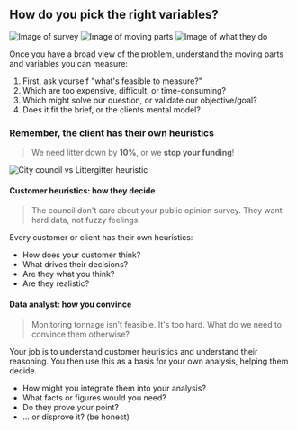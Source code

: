 ## How do you pick the right variables?

![Image of survey]()
![Image of moving parts]()
![Image of what they do]()

Once you have a broad view of the problem, understand the moving parts and variables you can measure:

1. First, ask yourself "what's feasible to measure?"
2. Which are too expensive, difficult, or time-consuming?
3. Which might solve our question, or validate our objective/goal?
4. Does it fit the brief, or the clients mental model?

### Remember, the client has their own heuristics

> We need litter down by <b class="highlight highlight-bold">10%</b>, or we <b class="highlight highlight-bold">stop your funding</b>!

![City council vs Littergitter heuristic]()

#### Customer heuristics: how they decide

> The council don't care about your public opinion survey. They want hard data, not fuzzy feelings.

Every customer or client has their own heuristics:

- How does your customer think?
- What drives their decisions?
- Are they what you think?
- Are they realistic?

#### Data analyst: how you convince

> Monitoring tonnage isn't feasible. It's too hard. What do we need to convince them otherwise?

Your job is to understand customer heuristics and understand their reasoning. You then use this as a basis for your own analysis, helping them decide.

- How might you integrate them into your analysis?
- What facts or figures would you need?
- Do they prove your point?
- ... or disprove it? (be honest)
